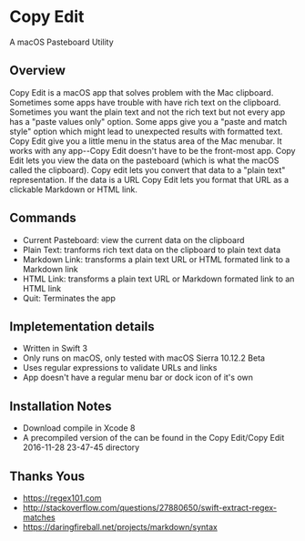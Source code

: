 # Copy Edit
A macOS Pasteboard Utility

## Overview
Copy Edit is a macOS app that solves problem with the Mac clipboard. Sometimes some apps have trouble with have 
rich text on the clipboard. Sometimes you want the plain text and not the rich text but not every app has a 
"paste values only" option. Some apps give you a "paste and match style" option which might lead to unexpected 
results with formatted text. Copy Edit give you a little menu in the status area of the Mac menubar. It works 
with any app--Copy Edit doesn't have to be the front-most app. Copy Edit lets you view the data on the
pasteboard (which is what the macOS called the clipboard). Copy edit lets you convert that data to a "plain
text" representation. If the data is a URL Copy Edit lets you format that URL as a clickable Markdown or HTML
link.

## Commands
- Current Pasteboard: view the current data on the clipboard
- Plain Text: tranforms rich text data on the clipboard to plain text data
- Markdown Link: transforms a plain text URL or HTML formated link to a Markdown link
- HTML Link: transforms a plain text URL or Markdown formated link to an HTML link
- Quit: Terminates the app

## Impletementation details
- Written in Swift 3
- Only runs on macOS, only tested with macOS Sierra 10.12.2 Beta
- Uses regular expressions to validate URLs and links
- App doesn't have a regular menu bar or dock icon of it's own

## Installation Notes
- Download compile in Xcode 8
- A precompiled version of the can be found in the Copy Edit/Copy Edit 2016-11-28 23-47-45 directory

## Thanks Yous
- https://regex101.com
- http://stackoverflow.com/questions/27880650/swift-extract-regex-matches
- https://daringfireball.net/projects/markdown/syntax

